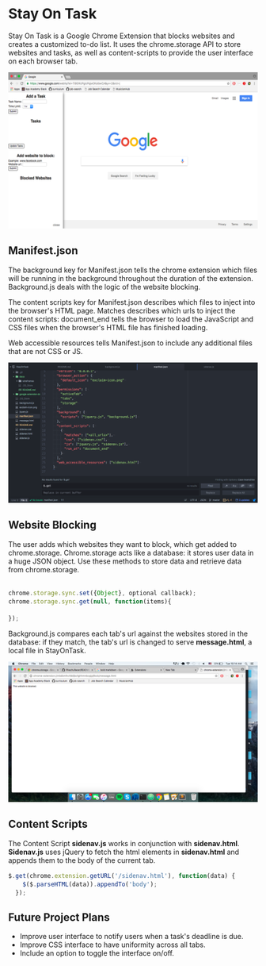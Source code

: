 # Stay On Task

Stay On Task is a Google Chrome Extension that blocks websites and creates a customized to-do list. It uses the chrome.storage API to store websites and tasks, as well as content-scripts to provide the user interface on each browser tab.

![image of Stay On Task](/docs/StayOnTask.png)


## Manifest.json

The background key for Manifest.json tells the chrome extension which files will be running in the background throughout the duration of the extension. Background.js deals with the logic of the website blocking.

The content scripts key for Manifest.json describes which files to inject into the browser's HTML page. Matches describes which urls to inject the content scripts: document_end tells the browser to load the JavaScript and CSS files when the browser's HTML file has finished loading.

Web accessible resources tells Manifest.json to include any additional files that are not CSS or JS.

![image of Manifest](/docs/manifest.png)


## Website Blocking

The user adds which websites they want to block, which get added to chrome.storage. Chrome.storage acts like a database: it stores user data in a huge JSON object. Use these methods
to store data and retrieve data from chrome.storage.

```javascript

chrome.storage.sync.set({Object}, optional callback);
chrome.storage.sync.get(null, function(items){

});
```
Background.js compares each tab's url against the websites stored in the database: if they match,
the tab's url is changed to serve **message.html**, a local file in StayOnTask.

![image of message.html](/docs/message.png)

## Content Scripts

The Content Script **sidenav.js** works in conjunction with **sidenav.html**. **Sidenav.js** uses jQuery to fetch the html elements in **sidenav.html** and appends them to the body of the current tab.

```javascript
$.get(chrome.extension.getURL('/sidenav.html'), function(data) {
    $($.parseHTML(data)).appendTo('body');
  });
```

## Future Project Plans

- Improve user interface to notify users when a task's deadline is due.
- Improve CSS interface to have uniformity across all tabs.
- Include an option to toggle the interface on/off.
